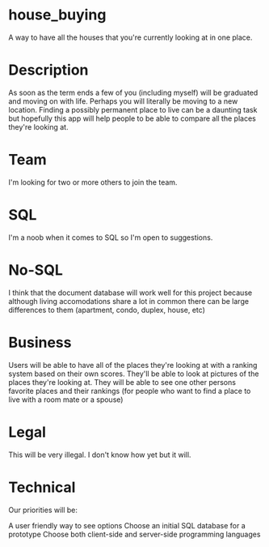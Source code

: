 # house_buying
A way to have all the houses that you're currently looking at in one place. 

# Description
As soon as the term ends a few of you (including myself) will be graduated and moving on with life. Perhaps you will literally be moving to a new location. Finding a possibly permanent place to live can be a daunting task but hopefully this app will help people to be able to compare all the places they're looking at. 

# Team
I'm looking for two or more others to join the team.

# SQL
I'm a noob when it comes to SQL so I'm open to suggestions. 

# No-SQL
I think that the document database will work well for this project because although living accomodations share a lot in common there can be large differences to them (apartment, condo, duplex, house, etc)

# Business
Users will be able to have all of the places they're looking at with a ranking system based on their own scores. 
They'll be able to look at pictures of the places they're looking at.
They will be able to see one other persons favorite places and their rankings (for people who want to find a place to live with a room mate or a spouse)

# Legal
This will be very illegal. I don't know how yet but it will.

# Technical
Our priorities will be:

A user friendly way to see options
Choose an initial SQL database for a prototype
Choose both client-side and server-side programming languages

